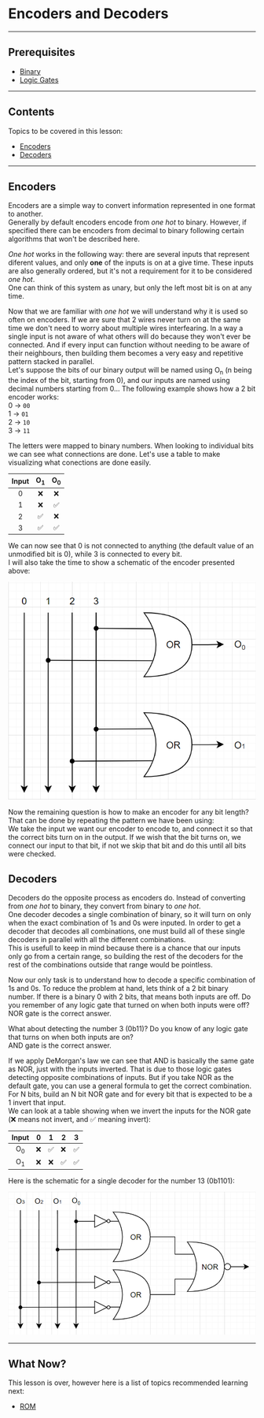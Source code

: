 # Encoders and Decoders

---

## Prerequisites

- [Binary](Binary.md#binary)
- [Logic Gates](Boolean%20Logic.md#logic-gates)

---

## Contents

Topics to be covered in this lesson:

- [Encoders](Encoders%20and%20Decoders.md#encoders)
- [Decoders](Encoders%20and%20Decoders.md#decoders)

---

## Encoders

Encoders are a simple way to convert information represented in one format to another.  
Generally by default encoders encode from _one hot_ to binary. However, if specified there can be encoders from decimal to binary following certain algorithms that won't be described here.  

_One hot_ works in the following way: there are several inputs that represent diferent values, and only **one** of the inputs is on at a give time. These inputs are also generally ordered, but it's not a requirement for it to be considered _one hot_.  
One can think of this system as unary, but only the left most bit is on at any time. 

Now that we are familiar with _one hot_ we will understand why it is used so often on encoders. If we are sure that 2 wires never turn on at the same time we don't need to worry about multiple wires interfearing. In a way a single input is not aware of what others will do because they won't ever be connected. And if every input can function without needing to be aware of their neighbours, then building them becomes a very easy and repetitive pattern stacked in parallel.  
Let's suppose the bits of our binary output will be named using O<sub>n</sub> (n being the index of the bit, starting from 0), and our inputs are named using decimal numbers starting from 0...
The following example shows how a 2 bit encoder works:  
0 -> `00`  
1 -> `01`  
2 -> `10`  
3 -> `11`  

The letters were mapped to binary numbers. When looking to individual bits we can see what connections are done.
Let's use a table to make visualizing what conections are done easily.

| Input | O<sub>1</sub> | O<sub>0</sub> |
|:-----:|:-------------:|:-------------:|
|   0   |       ❌       |       ❌       |
|   1   |       ❌       |       ✅       |
|   2   |       ✅       |       ❌       |
|   3   |       ✅       |       ✅       |

We can now see that 0 is not connected to anything (the default value of an unmodified bit is 0), while 3 is connected to every bit.  
I will also take the time to show a schematic of the encoder presented above:

![2-bit encoder](../Images/2b%20encoder.png)

Now the remaining question is how to make an encoder for any bit length? That can be done by repeating the pattern we have been using:  
We take the input we want our encoder to encode to, and connect it so that the correct bits turn on in the output. If we wish that the bit turns on, we connect our input to that bit, if not we skip that bit and do this until all bits were checked.

## Decoders

Decoders do the opposite process as encoders do. Instead of converting from _one hot_ to binary, they convert from binary to _one hot_.  
One decoder decodes a single combination of binary, so it will turn on only when the exact combination of 1s and 0s were inputed. In order to get a decoder that decodes all combinations, one must build all of these single decoders in parallel with all the different combinations.  
This is usefull to keep in mind because there is a chance that our inputs only go from a certain range, so building the rest of the decoders for the rest of the combinations outside that range would be pointless.  

Now our only task is to understand how to decode a specific combination of 1s and 0s. To reduce the problem at hand, lets think of a 2 bit binary number.
If there is a binary 0 with 2 bits, that means both inputs are off. Do you remember of any logic gate that turned on when both inputs were off?  
NOR gate is the correct answer.  

What about detecting the number 3 (0b11)? Do you know of any logic gate that turns on when both inputs are on?  
AND gate is the correct answer.  

If we apply DeMorgan's law we can see that AND is basically the same gate as NOR, just with the inputs inverted. That is due to those logic gates detecting opposite combinations of inputs.
But if you take NOR as the default gate, you can use a general formula to get the correct combination. For N bits, build an N bit NOR gate and for every bit that is expected to be a 1 invert that input.  
We can look at a table showing when we invert the inputs for the NOR gate (❌ means not invert, and ✅ meaning invert):

|     Input     |  0  |  1  | 2   | 3   |
|:-------------:|:---:|:---:|-----|-----|
| O<sub>0</sub> |  ❌  |  ✅  | ❌   | ✅   |
| O<sub>1</sub> |  ❌  |  ❌  | ✅   | ✅   |

Here is the schematic for a single decoder for the number 13 (0b1101):

![Schematic of a 4-bit decoder for the number 13](../Images/4b%2013%20decoder.png)


---
## What Now?

This lesson is over, however here is a list of topics recommended learning next:

- [ROM]()

